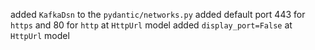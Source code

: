 added `KafkaDsn` to the `pydantic/networks.py`
added default port 443 for `https` and 80 for `http` at `HttpUrl` model
added `display_port=False` at `HttpUrl` model 
